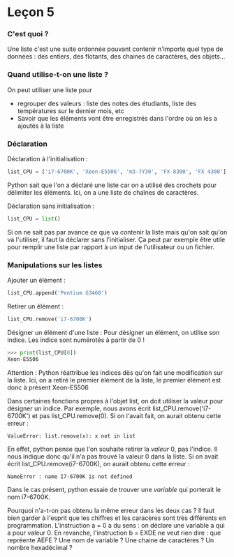 # Leçon 5

### C'est quoi ?

Une liste c'est une suite ordonnée pouvant contenir n'importe quel type de données : des entiers, des flotants, des chaines de caractères, des objets...

### Quand utilise-t-on une liste ?
On peut utiliser une liste pour
- regrouper des valeurs : liste des notes des étudiants, liste des températures sur le dernier mois, etc
- Savoir que les éléments vont être enregistrés dans l'ordre où on les a ajoutés à la liste

### Déclaration

Déclaration à l'initialisation :
```python
list_CPU = ['i7-6700K', 'Xeon-E5506', 'm3-7Y30', 'FX 8300', 'FX 4300'] # liste contenant des noms de CPU
```
Python sait que l'on a déclaré une liste car on a utilisé des crochets pour délimiter les éléments. Ici, on a une liste de chaînes de caractères.

Déclaration sans initialisation :
```python
list_CPU = list()
```

Si on ne sait pas par avance ce que va contenir la liste mais qu'on sait qu'on va l'utiliser, il faut la déclarer sans l'initialiser. Ça peut par exemple être utile pour remplir une liste par rapport à un input de l'utilisateur ou un fichier.

### Manipulations sur les listes

Ajouter un élément :
```python
list_CPU.append('Pentium G3460')
```

Retirer un élément :
```python
list_CPU.remove('i7-6700K')
```

Désigner un élément d'une liste :
Pour désigner un élément, on utilise son indice. Les indice sont numérotés à partir de 0 !
```python
>>> print(list_CPU[0])
Xeon-E5506
```
Attention : Python réattribue les indices dès qu'on fait une modification sur la liste. Ici, on a retiré le premier élément de la liste, le premier élément est donc à présent Xeon-E5506

Dans certaines fonctions propres à l'objet list, on doit utiliser la valeur pour désigner un indice. Par exemple, nous avons écrit list_CPU.remove('i7-6700K') et pas list_CPU.remove(0). Si on l'avait fait, on aurait obtenu cette erreur :
```
ValueError: list.remove(x): x not in list
```
En effet, python pense que l'on souhaite retirer la *valeur* 0, pas l'indice. Il nous indique donc qu'il n'a pas trouvé la valeur 0 dans la liste.
Si on avait écrit list_CPU.remove(i7-6700K), on aurait obtenu cette erreur :
```
NameError : name I7-6700K is not defined
```
Dans le cas présent, python essaie de trouver une *variable* qui porterait le nom i7-6700K.

Pourquoi n'a-t-on pas obtenu la même erreur dans les deux cas ? Il faut bien garder à l'esprit que les chiffres et les caracères sont très différents en programmation. L'instruction a = 0 a du sens : on déclare une variable a qui a pour valeur 0. En revanche, l'instruction b = EXDE ne veut rien dire : que repréente AEFE ? Une nom de variable ? Une chaine de caractères ? Un nombre hexadécimal ?
